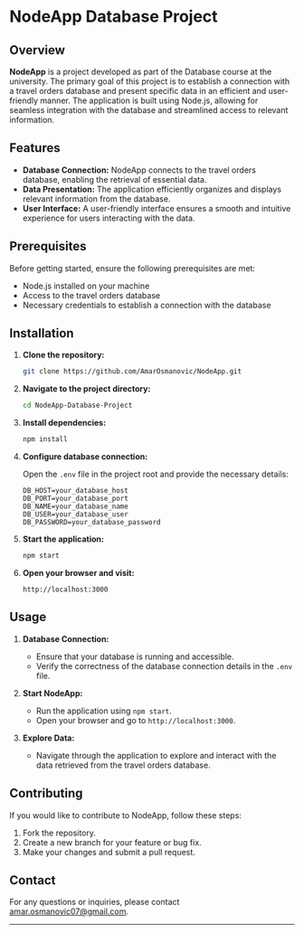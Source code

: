 # NodeApp Database Project

## Overview

**NodeApp** is a project developed as part of the Database course at the university. The primary goal of this project is to establish a connection with a travel orders database and present specific data in an efficient and user-friendly manner. The application is built using Node.js, allowing for seamless integration with the database and streamlined access to relevant information.

## Features

- **Database Connection:** NodeApp connects to the travel orders database, enabling the retrieval of essential data.
- **Data Presentation:** The application efficiently organizes and displays relevant information from the database.
- **User Interface:** A user-friendly interface ensures a smooth and intuitive experience for users interacting with the data.

## Prerequisites

Before getting started, ensure the following prerequisites are met:

- Node.js installed on your machine
- Access to the travel orders database
- Necessary credentials to establish a connection with the database

## Installation

1. **Clone the repository:**

    ```bash
    git clone https://github.com/AmarOsmanovic/NodeApp.git
    ```

2. **Navigate to the project directory:**

    ```bash
    cd NodeApp-Database-Project
    ```

3. **Install dependencies:**

    ```bash
    npm install
    ```

4. **Configure database connection:**

    Open the `.env` file in the project root and provide the necessary details:

    ```env
    DB_HOST=your_database_host
    DB_PORT=your_database_port
    DB_NAME=your_database_name
    DB_USER=your_database_user
    DB_PASSWORD=your_database_password
    ```

5. **Start the application:**

    ```bash
    npm start
    ```

6. **Open your browser and visit:**

    ```
    http://localhost:3000
    ```

## Usage

1. **Database Connection:**
   - Ensure that your database is running and accessible.
   - Verify the correctness of the database connection details in the `.env` file.

2. **Start NodeApp:**
   - Run the application using `npm start`.
   - Open your browser and go to `http://localhost:3000`.

3. **Explore Data:**
   - Navigate through the application to explore and interact with the data retrieved from the travel orders database.

## Contributing

If you would like to contribute to NodeApp, follow these steps:

1. Fork the repository.
2. Create a new branch for your feature or bug fix.
3. Make your changes and submit a pull request.

## Contact

For any questions or inquiries, please contact amar.osmanovic07@gmail.com.

---

